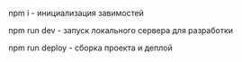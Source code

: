 npm i - инициализация завимостей

npm run dev - запуск локального сервера для разработки

npm run deploy - сборка проекта и деплой
